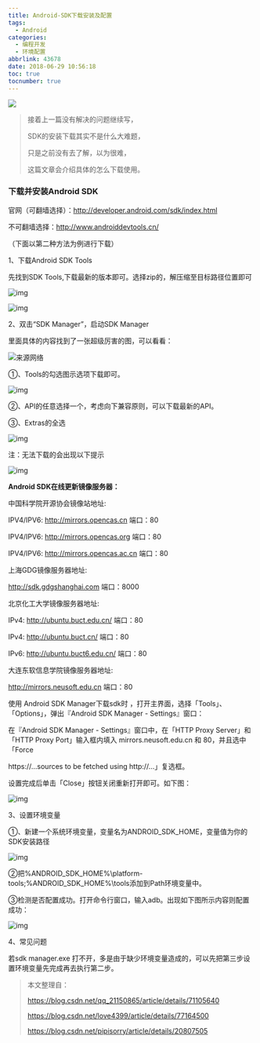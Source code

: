 ```yaml
---
title: Android-SDK下载安装及配置
tags:
  - Android
categories:
  - 编程开发
  - 环境配置
abbrlink: 43678
date: 2018-06-29 10:56:18
toc: true
tocnumber: true
---
```


![](https://photo.hushhw.cn/sdk01.png)

> 接着上一篇没有解决的问题继续写，
>
> SDK的安装下载其实不是什么大难题，
>
> 只是之前没有去了解，以为很难，
>
> 这篇文章会介绍具体的怎么下载使用。

<!--more-->



### **下载并安装Android SDK**

官网（可翻墙选择）：<http://developer.android.com/sdk/index.html>

不可翻墙选择：<http://www.androiddevtools.cn/>

（下面以第二种方法为例进行下载）

1、下载Android SDK Tools

先找到SDK Tools,下载最新的版本即可。选择zip的，解压缩至目标路径位置即可

 ![img](https://photo.hushhw.cn/sdk01.png)

 ![img](https://photo.hushhw.cn/sdk02.png)

2、双击“SDK Manager”，启动SDK Manager

里面具体的内容找到了一张超级厉害的图，可以看看：

![来源网络](https://photo.hushhw.cn/20161115143939558.jpg)

①、Tools的勾选图示选项下载即可。

 ![img](https://photo.hushhw.cn/20170814174701471.jpg)

②、API的任意选择一个，考虑向下兼容原则，可以下载最新的API。

③、Extras的全选

 ![img](https://photo.hushhw.cn/20170814174706871.jpg)

注：无法下载的会出现以下提示

 ![img](https://photo.hushhw.cn/20170814174715941.jpg)

**Android SDK在线更新镜像服务器：**

中国科学院开源协会镜像站地址:

IPV4/IPV6: http://mirrors.opencas.cn 端口：80

IPV4/IPV6: http://mirrors.opencas.org 端口：80

IPV4/IPV6: http://mirrors.opencas.ac.cn 端口：80

上海GDG镜像服务器地址:

http://sdk.gdgshanghai.com 端口：8000

北京化工大学镜像服务器地址:

IPv4: http://ubuntu.buct.edu.cn/ 端口：80

IPv4: http://ubuntu.buct.cn/ 端口：80

IPv6: http://ubuntu.buct6.edu.cn/ 端口：80

大连东软信息学院镜像服务器地址:

http://mirrors.neusoft.edu.cn 端口：80

使用 Android SDK Manager下载sdk时 ，打开主界面，选择「Tools」、「Options」，弹出『Android SDK Manager - Settings』窗口：

在『Android SDK Manager - Settings』窗口中，在「HTTP Proxy Server」和「HTTP Proxy Port」输入框内填入 mirrors.neusoft.edu.cn 和 80，并且选中「Force

https://…sources to be fetched using http://…」复选框。

设置完成后单击「Close」按钮关闭重新打开即可。如下图：

![img](https://photo.hushhw.cn/20150725152858881.png)

3、设置环境变量

①、新建一个系统环境变量，变量名为ANDROID_SDK_HOME，变量值为你的SDK安装路径

 ![img](https://photo.hushhw.cn/20170814174729762.jpg)

②把%ANDROID_SDK_HOME%\platform-tools;%ANDROID_SDK_HOME%\tools添加到Path环境变量中。

③检测是否配置成功。打开命令行窗口，输入adb。出现如下图所示内容则配置成功：

 ![img](https://photo.hushhw.cn/20170814174734937.jpg)

 

4、常见问题

若sdk manager.exe 打不开，多是由于缺少环境变量造成的，可以先把第三步设置环境变量先完成再去执行第二步。



> 本文整理自：
>
> https://blog.csdn.net/qq_21150865/article/details/71105640
>
> https://blog.csdn.net/love4399/article/details/77164500
>
> https://blog.csdn.net/pipisorry/article/details/20807505